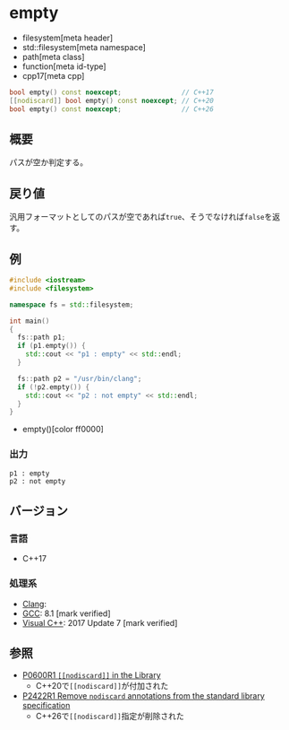 # empty
* filesystem[meta header]
* std::filesystem[meta namespace]
* path[meta class]
* function[meta id-type]
* cpp17[meta cpp]

```cpp
bool empty() const noexcept;               // C++17
[[nodiscard]] bool empty() const noexcept; // C++20
bool empty() const noexcept;               // C++26
```

## 概要
パスが空か判定する。


## 戻り値
汎用フォーマットとしてのパスが空であれば`true`、そうでなければ`false`を返す。


## 例
```cpp example
#include <iostream>
#include <filesystem>

namespace fs = std::filesystem;

int main()
{
  fs::path p1;
  if (p1.empty()) {
    std::cout << "p1 : empty" << std::endl;
  }

  fs::path p2 = "/usr/bin/clang";
  if (!p2.empty()) {
    std::cout << "p2 : not empty" << std::endl;
  }
}
```
* empty()[color ff0000]

### 出力
```
p1 : empty
p2 : not empty
```

## バージョン
### 言語
- C++17

### 処理系
- [Clang](/implementation.md#clang):
- [GCC](/implementation.md#gcc): 8.1 [mark verified]
- [Visual C++](/implementation.md#visual_cpp): 2017 Update 7 [mark verified]


## 参照
- [P0600R1 `[[nodiscard]]` in the Library](http://www.open-std.org/jtc1/sc22/wg21/docs/papers/2017/p0600r1.pdf)
    - C++20で`[[nodiscard]]`が付加された
- [P2422R1 Remove `nodiscard` annotations from the standard library specification](https://open-std.org/jtc1/sc22/wg21/docs/papers/2024/p2422r1.html)
    - C++26で`[[nodiscard]]`指定が削除された
